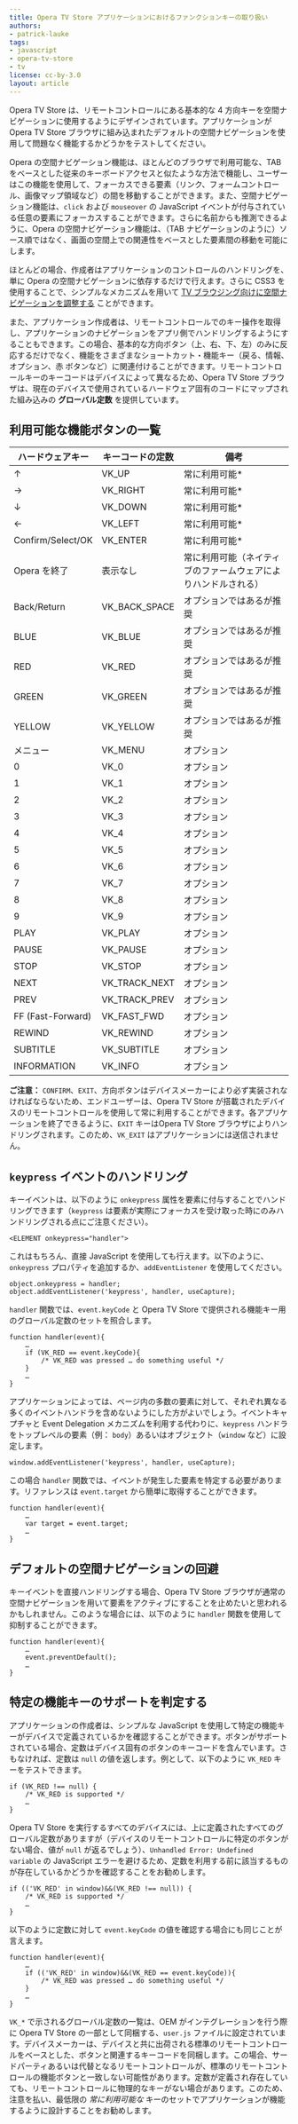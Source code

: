 ```yaml
---
title: Opera TV Store アプリケーションにおけるファンクションキーの取り扱い
authors:
- patrick-lauke
tags:
- javascript
- opera-tv-store
- tv
license: cc-by-3.0
layout: article
---
```


Opera TV Store は、リモートコントロールにある基本的な 4 方向キーを空間ナビゲーションに使用するようにデザインされています。アプリケーションが Opera TV Store ブラウザに組み込まれたデフォルトの空間ナビゲーションを使用して問題なく機能するかどうかをテストしてください。

Opera の空間ナビゲーション機能は、ほとんどのブラウザで利用可能な、TAB をベースとした従来のキーボードアクセスと似たような方法で機能し、ユーザーはこの機能を使用して、フォーカスできる要素（リンク、フォームコントロール、画像マップ領域など）の間を移動することができます。また、空間ナビゲーション機能は、`click` および `mouseover` の JavaScript イベントが付与されている任意の要素にフォーカスすることができます。さらに名前からも推測できるように、Opera の空間ナビゲーション機能は、（TAB ナビゲーションのように）ソース順ではなく、画面の空間上での関連性をベースとした要素間の移動を可能にします。

ほとんどの場合、作成者はアプリケーションのコントロールのハンドリングを、単に Opera の空間ナビゲーションに依存するだけで行えます。さらに CSS3 を使用することで、シンプルなメカニズムを用いて [TV ブラウジング向けに空間ナビゲーションを調整する][1] ことができます。

[1]: http://dev.opera.com/articles/view/tweaking-spatial-navigation-for-tv-browsing/

また、アプリケーション作成者は、リモートコントロールでのキー操作を取得し、アプリケーションのナビゲーションをアプリ側でハンドリングするようにすることもできます。この場合、基本的な方向ボタン（上、右、下、左）のみに反応するだけでなく、機能をさまざまなショートカット・機能キー（戻る、情報、オプション、赤 ボタンなど）に関連付けることができます。リモートコントロールキーのキーコードはデバイスによって異なるため、Opera TV Store ブラウザは、現在のデバイスで使用されているハードウェア固有のコードにマップされた組み込みの **グローバル定数** を提供しています。

## 利用可能な機能ボタンの一覧

<table>
<thead>
<tr>
	<th>ハードウェアキー</th>
	<th>キーコードの定数</th>
	<th>備考</th>
</tr>
</thead>
<tbody>
<tr>
	<td>↑</td>
	<td>VK_UP</td>
	<td>常に利用可能*</td>
</tr>
<tr>
	<td>→</td>
	<td>VK_RIGHT</td>
	<td>常に利用可能*</td>
</tr>
<tr>
	<td>↓</td>
	<td>VK_DOWN</td>
	<td>常に利用可能*</td>
</tr>
<tr>
	<td>←</td>
	<td>VK_LEFT</td>
	<td>常に利用可能*</td>
</tr>
<tr>
	<td>Confirm/Select/OK</td>
	<td>VK_ENTER</td>
	<td>常に利用可能*</td>
</tr>
<tr>
	<td>Opera を終了</td>
	<td>表示なし</td>
	<td>常に利用可能（ネイティブのファームウェアによりハンドルされる）</td>
</tr>
<tr>
	<td>Back/Return</td>
	<td>VK_BACK_SPACE</td>
	<td>オプションではあるが推奨</td>
</tr>
<tr>
	<td>BLUE</td>
	<td>VK_BLUE</td>
	<td>オプションではあるが推奨</td>
</tr>
<tr>
	<td>RED</td>
	<td>VK_RED</td>
	<td>オプションではあるが推奨</td>
</tr>
<tr>
	<td>GREEN</td>
	<td>VK_GREEN</td>
	<td>オプションではあるが推奨</td>
</tr>
<tr>
	<td>YELLOW</td>
	<td>VK_YELLOW</td>
	<td>オプションではあるが推奨</td>
</tr>
<tr>
	<td>メニュー</td>
	<td>VK_MENU</td>
	<td>オプション</td>
</tr>
<tr>
	<td>0</td>
	<td>VK_0</td>
	<td>オプション</td>
</tr>
<tr>
	<td>1</td>
	<td>VK_1</td>
	<td>オプション</td>
</tr>
<tr>
	<td>2</td>
	<td>VK_2</td>
	<td>オプション</td>
</tr>
<tr>
	<td>3</td>
	<td>VK_3</td>
	<td>オプション</td>
</tr>
<tr>
	<td>4</td>
	<td>VK_4</td>
	<td>オプション</td>
</tr>
<tr>
	<td>5</td>
	<td>VK_5</td>
	<td>オプション</td>
</tr>
<tr>
	<td>6</td>
	<td>VK_6</td>
	<td>オプション</td>
</tr>
<tr>
	<td>7</td>
	<td>VK_7</td>
	<td>オプション</td>
</tr>
<tr>
	<td>8</td>
	<td>VK_8</td>
	<td>オプション</td>
</tr>
<tr>
	<td>9</td>
	<td>VK_9</td>
	<td>オプション</td>
</tr>
<tr>
	<td>PLAY</td>
	<td>VK_PLAY</td>
	<td>オプション</td>
</tr>
<tr>
	<td>PAUSE</td>
	<td>VK_PAUSE</td>
	<td>オプション</td>
</tr>
<tr>
	<td>STOP</td>
	<td>VK_STOP</td>
	<td>オプション</td>
</tr>
<tr>
	<td>NEXT</td>
	<td>VK_TRACK_NEXT</td>
	<td>オプション</td>
</tr>
<tr>
	<td>PREV</td>
	<td>VK_TRACK_PREV</td>
	<td>オプション</td>
</tr>
<tr>
	<td>FF (Fast-Forward)</td>
	<td>VK_FAST_FWD</td>
	<td>オプション</td>
</tr>
<tr>
	<td>REWIND</td>
	<td>VK_REWIND</td>
	<td>オプション</td>
</tr>
<tr>
	<td>SUBTITLE</td>
	<td>VK_SUBTITLE</td>
	<td>オプション</td>
</tr>
<tr>
	<td>INFORMATION</td>
	<td>VK_INFO</td>
	<td>オプション</td>
</tr>
</tbody>
</table>

**ご注意：** `CONFIRM`、`EXIT`、方向ボタンはデバイスメーカーにより必ず実装されなければならないため、エンドユーザーは、Opera TV Store が搭載されたデバイスのリモートコントロールを使用して常に利用することができます。各アプリケーションを終了できるように、`EXIT` キーはOpera TV Store ブラウザによりハンドリングされます。このため、`VK_EXIT` はアプリケーションには送信されません。

## `keypress` イベントのハンドリング

キーイベントは、以下のように `onkeypress` 属性を要素に付与することでハンドリングできます（`keypress` は要素が実際にフォーカスを受け取った時にのみハンドリングされる点にご注意ください）。

	<ELEMENT onkeypress="handler">

これはもちろん、直接 JavaScript を使用しても行えます。以下のように、`onkeypress` プロパティを追加するか、`addEventListener` を使用してください。

	object.onkeypress = handler;
	object.addEventListener('keypress', handler, useCapture);

`handler` 関数では、`event.keyCode` と Opera TV Store で提供される機能キー用のグローバル定数のセットを照合します。

	function handler(event){
		…
		if (VK_RED == event.keyCode){
			/* VK_RED was pressed … do something useful */
		}
		…
	}

アプリケーションによっては、ページ内の多数の要素に対して、それぞれ異なる多くのイベントハンドラを含めないようにした方がよいでしょう。イベントキャプチャと Event Delegation メカニズムを利用する代わりに、`keypress` ハンドラをトップレベルの要素（例： `body`）あるいはオブジェクト（`window` など）に設定します。

	window.addEventListener('keypress', handler, useCapture);

この場合 `handler` 関数では、イベントが発生した要素を特定する必要があります。リファレンスは `event.target` から簡単に取得することができます。

	function handler(event){
		…
		var target = event.target;
		…
	}

## デフォルトの空間ナビゲーションの回避

キーイベントを直接ハンドリングする場合、Opera TV Store ブラウザが通常の空間ナビゲーションを用いて要素をアクティブにすることを止めたいと思われるかもしれません。このような場合には、以下のように `handler` 関数を使用して抑制することができます。

	function handler(event){
		…
		event.preventDefault();
		…
	}

## 特定の機能キーのサポートを判定する

アプリケーションの作成者は、シンプルな JavaScript を使用して特定の機能キーがデバイスで定義されているかを確認することができます。ボタンがサポートされている場合、定数はデバイス固有のボタンのキーコードを含んでいます。さもなければ、定数は `null` の値を返します。例として、以下のように `VK_RED` キーをテストできます。

	if (VK_RED !== null) {
		/* VK_RED is supported */
		…
	}

Opera TV Store を実行するすべてのデバイスには、上に定義されたすべてのグローバル定数がありますが（デバイスのリモートコントロールに特定のボタンがない場合、値が `null` が返るでしょう）、`Unhandled Error: Undefined variable` の JavaScript エラーを避けるため、定数を利用する前に該当するものが存在しているかどうかを確認することをお勧めします。

	if (('VK_RED' in window)&&(VK_RED !== null)) {
		/* VK_RED is supported */
		…
	}

以下のように定数に対して `event.keyCode` の値を確認する場合にも同じことが言えます。

	function handler(event){
		…
		if (('VK_RED' in window)&&(VK_RED == event.keyCode)){
			/* VK_RED was pressed … do something useful */
		}
		…
	}

`VK_*` で示されるグローバル定数の一覧は、OEM がインテグレーションを行う際に Opera TV Store の一部として同梱する、`user.js` ファイルに設定されています。デバイスメーカーは、デバイスと共に出荷される標準のリモートコントロールをベースとした、ボタンと関連するキーコードを同梱します。この場合、サードパーティあるいは代替となるリモートコントロールが、標準のリモートコントロールの機能ボタンと一致しない可能性があります。定数が定義され存在していても、リモートコントロールに物理的なキーがない場合があります。このため、注意を払い、最低限の _常に利用可能な_ キーのセットでアプリケーションが機能するように設計することをお勧めします。